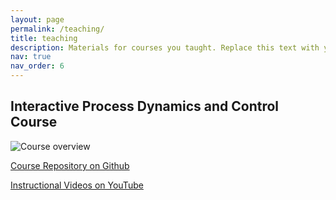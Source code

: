 ```yaml
---
layout: page
permalink: /teaching/
title: teaching
description: Materials for courses you taught. Replace this text with your description.
nav: true
nav_order: 6
---
```


## Interactive Process Dynamics and Control Course

![Course overview](img/pdc_overview.png)

[Course Repository on Github](https://github.com/APMonitor/mdc)

[Instructional Videos on YouTube](https://www.youtube.com/@horizonpse/playlists)